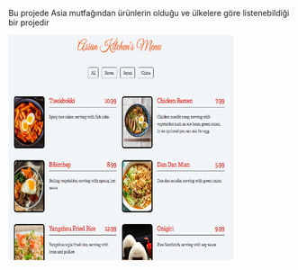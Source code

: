 Bu projede Asia mutfağından ürünlerin olduğu ve ülkelere göre listenebildiği bir projedir

<img src="./ss.png"  width="400" height="400">